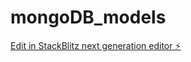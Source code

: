 # mongoDB_models

[Edit in StackBlitz next generation editor ⚡️](https://stackblitz.com/~/github.com/sahil1717kumar/mongoDB_models)